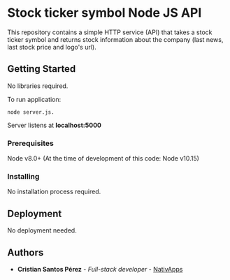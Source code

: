 # Stock ticker symbol Node JS API

This repository contains a simple HTTP service (API) that takes a stock ticker symbol and returns stock information about the company (last news, last stock price and logo's url). 

## Getting Started

No libraries required.

To run application: 

```
node server.js. 
```

Server listens at **localhost:5000**

### Prerequisites

Node v8.0+ (At the time of development of this code: Node v10.15)

### Installing

No installation process required.

## Deployment

No deployment needed.

## Authors

* **Cristian Santos Pérez** - *Full-stack developer* - [NativApps](https://github.com/csantosnativ)
